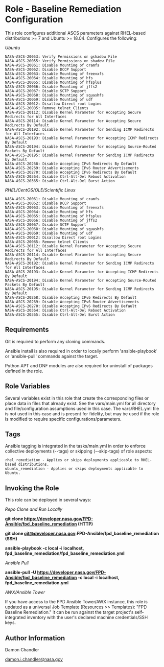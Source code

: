 Role - Baseline Remediation Configuration
=========

This role configures additional ASCS parameters against RHEL-based distributions >= 7 and Ubuntu >= 18.04.  Configures the following:

*Ubuntu* 

    NASA-ASCS-20053: Verify Permissions on gshadow File 
    NASA-ASCS-20055: Verify Permissions on shadow File 
    NASA-ASCS-20061: Disable Mounting of cramfs 
    NASA-ASCS-20062: Disable DCCP Support 
    NASA-ASCS-20063: Disable Mounting of freevxfs 
    NASA-ASCS-20064: Disable Mounting of hfs 
    NASA-ASCS-20065: Disable Mounting of hfsplus 
    NASA-ASCS-20066: Disable Mounting of jffs2 
    NASA-ASCS-20067: Disable SCTP Support 
    NASA-ASCS-20068: Disable Mounting of squashfs 
    NASA-ASCS-20069: Disable Mounting of udf 
    NASA-ASCS-20012: Disallow Direct root Logins  
    NASA-ASCS-20085: Remove telnet Clients 
    NASA-ASCS-20112: Disable Kernel Parameter for Accepting Secure Redirects for All Interfaces 
    NASA-ASCS-20114: Disable Kernel Parameter for Accepting Secure Redirects By Default 
    NASA-ASCS-20192: Disable Kernel Parameter for Sending ICMP Redirects for All Interfaces 
    NASA-ASCS-20193: Disable Kernel Parameter for Accepting ICMP Redirects By Default 
    NASA-ASCS-20194: Disable Kernel Parameter for Accepting Source-Routed Packets By Default 
    NASA-ASCS-20195: Disable Kernel Parameter for Sending ICMP Redirects by Default 
    NASA-ASCS-20268: Disable Accepting IPv6 Redirects By Default 
    NASA-ASCS-20269: Disable Accepting IPv6 Router Advertisements 
    NASA-ASCS-20270: Disable Accepting IPv6 Redirects By Default
    NASA-ASCS-20364: Disable Ctrl-Alt-Del Reboot Activation
    NASA-ASCS-20365: Disable Ctrl-Alt-Del Burst Action

*RHEL/CentOS/OLE/Scientific Linux*

    NASA-ASCS-20061: Disable Mounting of cramfs 
    NASA-ASCS-20062: Disable DCCP Support 
    NASA-ASCS-20063: Disable Mounting of freevxfs 
    NASA-ASCS-20064: Disable Mounting of hfs 
    NASA-ASCS-20065: Disable Mounting of hfsplus 
    NASA-ASCS-20066: Disable Mounting of jffs2 
    NASA-ASCS-20067: Disable SCTP Support 
    NASA-ASCS-20068: Disable Mounting of squashfs 
    NASA-ASCS-20069: Disable Mounting of udf 
    NASA-ASCS-20012: Disallow Direct root Logins 
    NASA-ASCS-20085: Remove telnet Clients 
    NASA-ASCS-20112: Disable Kernel Parameter for Accepting Secure Redirects for All Interfaces 
    NASA-ASCS-20114: Disable Kernel Parameter for Accepting Secure Redirects By Default 
    NASA-ASCS-20192: Disable Kernel Parameter for Sending ICMP Redirects for All Interfaces 
    NASA-ASCS-20193: Disable Kernel Parameter for Accepting ICMP Redirects By Default 
    NASA-ASCS-20194: Disable Kernel Parameter for Accepting Source-Routed Packets By Default 
    NASA-ASCS-20195: Disable Kernel Parameter for Sending ICMP Redirects by Default 
    NASA-ASCS-20268: Disable Accepting IPv6 Redirects By Default 
    NASA-ASCS-20269: Disable Accepting IPv6 Router Advertisements 
    NASA-ASCS-20270: Disable Accepting IPv6 Redirects By Default 
    NASA-ASCS-20364: Disable Ctrl-Alt-Del Reboot Activation
    NASA-ASCS-20365: Disable Ctrl-Alt-Del Burst Action

Requirements
------------
Git is required to perform any cloning commands.

Ansible install is also required in order to locally perform 'ansible-playbook' or 'ansible-pull' commands against the target.

Python APT and DNF modules are also required for uninstall of packages defined in the role.

Role Variables
--------------

Several variables exist in this role that create the corresponding files or place data in files that already exist.  See the vars/main.yml for all directory and file/configuration assumptions used in this case. The vars/RHEL.yml file is not used in this case and is present for fidelity, but may be used if the role is modified to require specific configurations/parameters.

Tags
----------------

Ansible tagging is integrated in the tasks/main.yml in order to enforce collective deployments (--tags) or skipping (--skip-tags) of role aspects:

    rhel_remediation - Applies or skips deployments applicable to RHEL-based distributions.
    ubuntu_remediation - Applies or skips deployments applicable to Ubuntu.

Invoking the Role
----------------

This role can be deployed in several ways:

*Repo Clone and Run Locally*

**git clone https://developer.nasa.gov/FPD-Ansible/fpd_baseline_remediation (HTTP)** 

**git clone git@developer.nasa.gov:FPD-Ansible/fpd_baseline_remediation (SSH)**

**ansible-playbook -c local -i localhost, fpd_baseline_remediation/fpd_baseline_remediation.yml**

*Ansible Pull*

**ansible-pull -U https://developer.nasa.gov/FPD-Ansible/fpd_baseline_remediation -c local -i localhost, fpd_baseline_remediation.yml**

*AWX/Ansible Tower*

If you have access to the FPD Ansible Tower/AWX instance, this role is updated as a universal Job Template (Resources >> Templates): "FPD Baseline Remediation."  It can be run against the target project's self-integrated inventory with the user's declared machine credentials/SSH keys.  

Author Information
------------------

Damon Chandler
    
damon.i.chandler@nasa.gov
